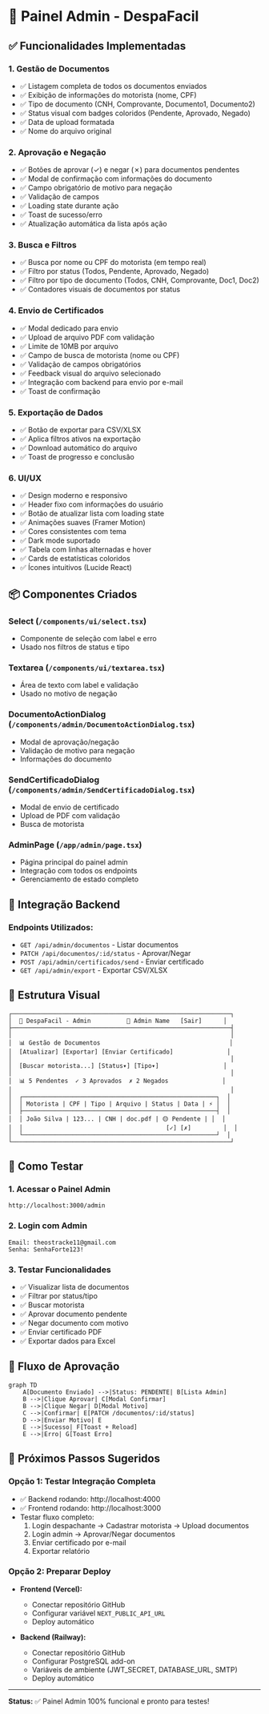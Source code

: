# 🎉 Painel Admin - DespaFacil

## ✅ Funcionalidades Implementadas

### 1. **Gestão de Documentos**
- ✅ Listagem completa de todos os documentos enviados
- ✅ Exibição de informações do motorista (nome, CPF)
- ✅ Tipo de documento (CNH, Comprovante, Documento1, Documento2)
- ✅ Status visual com badges coloridos (Pendente, Aprovado, Negado)
- ✅ Data de upload formatada
- ✅ Nome do arquivo original

### 2. **Aprovação e Negação**
- ✅ Botões de aprovar (✓) e negar (✗) para documentos pendentes
- ✅ Modal de confirmação com informações do documento
- ✅ Campo obrigatório de motivo para negação
- ✅ Validação de campos
- ✅ Loading state durante ação
- ✅ Toast de sucesso/erro
- ✅ Atualização automática da lista após ação

### 3. **Busca e Filtros**
- ✅ Busca por nome ou CPF do motorista (em tempo real)
- ✅ Filtro por status (Todos, Pendente, Aprovado, Negado)
- ✅ Filtro por tipo de documento (Todos, CNH, Comprovante, Doc1, Doc2)
- ✅ Contadores visuais de documentos por status

### 4. **Envio de Certificados**
- ✅ Modal dedicado para envio
- ✅ Upload de arquivo PDF com validação
- ✅ Limite de 10MB por arquivo
- ✅ Campo de busca de motorista (nome ou CPF)
- ✅ Validação de campos obrigatórios
- ✅ Feedback visual do arquivo selecionado
- ✅ Integração com backend para envio por e-mail
- ✅ Toast de confirmação

### 5. **Exportação de Dados**
- ✅ Botão de exportar para CSV/XLSX
- ✅ Aplica filtros ativos na exportação
- ✅ Download automático do arquivo
- ✅ Toast de progresso e conclusão

### 6. **UI/UX**
- ✅ Design moderno e responsivo
- ✅ Header fixo com informações do usuário
- ✅ Botão de atualizar lista com loading state
- ✅ Animações suaves (Framer Motion)
- ✅ Cores consistentes com tema
- ✅ Dark mode suportado
- ✅ Tabela com linhas alternadas e hover
- ✅ Cards de estatísticas coloridos
- ✅ Ícones intuitivos (Lucide React)

## 📦 Componentes Criados

### **Select** (`/components/ui/select.tsx`)
- Componente de seleção com label e erro
- Usado nos filtros de status e tipo

### **Textarea** (`/components/ui/textarea.tsx`)
- Área de texto com label e validação
- Usado no motivo de negação

### **DocumentoActionDialog** (`/components/admin/DocumentoActionDialog.tsx`)
- Modal de aprovação/negação
- Validação de motivo para negação
- Informações do documento

### **SendCertificadoDialog** (`/components/admin/SendCertificadoDialog.tsx`)
- Modal de envio de certificado
- Upload de PDF com validação
- Busca de motorista

### **AdminPage** (`/app/admin/page.tsx`)
- Página principal do painel admin
- Integração com todos os endpoints
- Gerenciamento de estado completo

## 🔌 Integração Backend

### Endpoints Utilizados:
- `GET /api/admin/documentos` - Listar documentos
- `PATCH /api/documentos/:id/status` - Aprovar/Negar
- `POST /api/admin/certificados/send` - Enviar certificado
- `GET /api/admin/export` - Exportar CSV/XLSX

## 🎨 Estrutura Visual

```
┌─────────────────────────────────────────────────────────────┐
│  🔹 DespaFacil - Admin          👤 Admin Name   [Sair]      │
├─────────────────────────────────────────────────────────────┤
│                                                             │
│  📊 Gestão de Documentos                                    │
│  [Atualizar] [Exportar] [Enviar Certificado]               │
│                                                             │
│  [Buscar motorista...] [Status▾] [Tipo▾]                  │
│                                                             │
│  📊 5 Pendentes  ✓ 3 Aprovados  ✗ 2 Negados               │
│                                                             │
│  ┌──────────────────────────────────────────────────────┐  │
│  │ Motorista | CPF | Tipo | Arquivo | Status | Data | ⚡ │  │
│  ├──────────────────────────────────────────────────────┤  │
│  │ João Silva | 123... | CNH | doc.pdf | 🟡 Pendente | │  │
│  │                                        [✓] [✗]         │  │
│  └──────────────────────────────────────────────────────┘  │
└─────────────────────────────────────────────────────────────┘
```

## 🚀 Como Testar

### 1. **Acessar o Painel Admin**
```
http://localhost:3000/admin
```

### 2. **Login com Admin**
```
Email: theostracke11@gmail.com
Senha: SenhaForte123!
```

### 3. **Testar Funcionalidades**
- ✅ Visualizar lista de documentos
- ✅ Filtrar por status/tipo
- ✅ Buscar motorista
- ✅ Aprovar documento pendente
- ✅ Negar documento com motivo
- ✅ Enviar certificado PDF
- ✅ Exportar dados para Excel

## 📝 Fluxo de Aprovação

```mermaid
graph TD
    A[Documento Enviado] -->|Status: PENDENTE| B[Lista Admin]
    B -->|Clique Aprovar| C[Modal Confirmar]
    B -->|Clique Negar| D[Modal Motivo]
    C -->|Confirmar| E[PATCH /documentos/:id/status]
    D -->|Enviar Motivo| E
    E -->|Sucesso| F[Toast + Reload]
    E -->|Erro| G[Toast Erro]
```

## 🎯 Próximos Passos Sugeridos

### Opção 1: Testar Integração Completa
- ✅ Backend rodando: http://localhost:4000
- ✅ Frontend rodando: http://localhost:3000
- Testar fluxo completo:
  1. Login despachante → Cadastrar motorista → Upload documentos
  2. Login admin → Aprovar/Negar documentos
  3. Enviar certificado por e-mail
  4. Exportar relatório

### Opção 2: Preparar Deploy
- **Frontend (Vercel):**
  - Conectar repositório GitHub
  - Configurar variável `NEXT_PUBLIC_API_URL`
  - Deploy automático

- **Backend (Railway):**
  - Conectar repositório GitHub
  - Configurar PostgreSQL add-on
  - Variáveis de ambiente (JWT_SECRET, DATABASE_URL, SMTP)
  - Deploy automático

---

**Status:** ✅ Painel Admin 100% funcional e pronto para testes!
